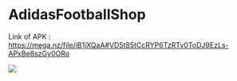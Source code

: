 # AdidasFootballShop
Link of APK :
https://mega.nz/file/iB1jXQaA#VD5t85tCcRYP6TzRTv0ToDJ9EzLs-APxBe8szGy0ORo

![](https://i.ibb.co/d02k1tN/Screenshot-20200420-161142.png)
